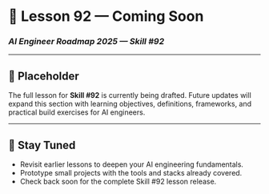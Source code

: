 # 🚧 Lesson 92 — Coming Soon

### *AI Engineer Roadmap 2025 — Skill #92*

---

## 🚧 Placeholder
The full lesson for **Skill #92** is currently being drafted. Future updates will expand this section with learning objectives, definitions, frameworks, and practical build exercises for AI engineers.

---

## 📌 Stay Tuned
* Revisit earlier lessons to deepen your AI engineering fundamentals.
* Prototype small projects with the tools and stacks already covered.
* Check back soon for the complete Skill #92 lesson release.
